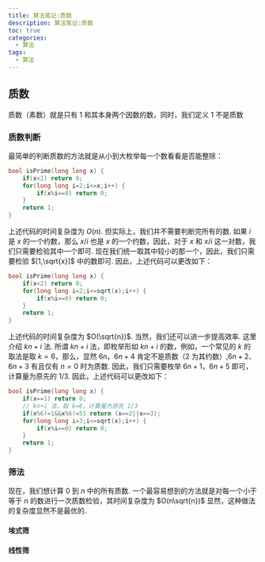 ```yaml
---
title: 算法笔记:质数
description: 算法笔记:质数
toc: true
categories:
  - 算法
tags:
  - 算法
---
```


<!-- more -->

## 质数

质数（素数）就是只有 $1$ 和其本身两个因数的数，同时，我们定义 $1$ 不是质数
### 质数判断

最简单的判断质数的方法就是从小到大枚举每一个数看看是否能整除：

```c
bool isPrime(long long x) {
    if(x<2) return 0;
    for(long long i=2;i<=x;i++) {
        if(x%i==0) return 0;
    }
    return 1;
}
```

上述代码的时间复杂度为 $O(n)$. 但实际上，我们并不需要判断完所有的数. 如果 $i$ 是 $x$ 的一个约数，那么 $x/i$ 也是 $x$ 的一个约数，因此，对于 $x$ 和 $x/i$ 这一对数，我们只需要检验其中一个即可. 现在我们统一取其中较小的那一个，因此，我们只需要检验 $[1,\sqrt{x}]$ 中的数即可. 因此，上述代码可以更改如下：

```c
bool isPrime(long long x) {
    if(x<2) return 0;
    for(long long i=2;i<=sqrt(x);i++) {
        if(x%i==0) return 0;
    }
    return 1;
}
```

上述代码的时间复杂度为 $O(\sqrt{n})$. 当然，我们还可以进一步提高效率. 这里介绍 $kn+i$ 法. 所谓 $kn+i$ 法，即枚举形如 $kn+i$ 的数，例如，一个常见的 $k$ 的取法是取 $k=6$，那么，显然 $6n$，$6n+4$ 肯定不是质数（$2$ 为其约数）,$6n+2$、$6n+3$ 有且仅有 $n=0$ 时为质数. 因此，我们只需要枚举 $6n+1$，$6n+5$ 即可，计算量为原先的 $1/3$. 因此，上述代码可以更改如下：

```c
bool isPrime(long long x) {
    if(x==1) return 0;
    // kn+i 法，取 k=6，计算量为原先 1/3
    if(x%6!=1&&x%6!=5) return (x==2||x==3);
    for(long long i=3;i<=sqrt(x);i++) {
        if(x%i==0) return 0;
    }
    return 1;
}
```

### 筛法

现在，我们想计算 $0$ 到 $n$ 中的所有质数. 一个最容易想到的方法就是对每一个小于等于 $n$ 的数进行一次质数检验，其时间复杂度为 $O(n\sqrt{n})$ 显然，这种做法的复杂度显然不是最优的.
#### 埃式筛


#### 线性筛